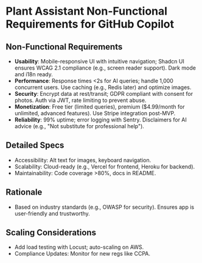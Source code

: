 # Plant Assistant Non-Functional Requirements for GitHub Copilot

## Non-Functional Requirements
- **Usability**: Mobile-responsive UI with intuitive navigation; Shadcn UI ensures WCAG 2.1 compliance (e.g., screen reader support). Dark mode and i18n ready.
- **Performance**: Response times <2s for AI queries; handle 1,000 concurrent users. Use caching (e.g., Redis later) and optimize images.
- **Security**: Encrypt data at rest/transit; GDPR compliant with consent for photos. Auth via JWT, rate limiting to prevent abuse.
- **Monetization**: Free tier (limited queries), premium ($4.99/month for unlimited, advanced features). Use Stripe integration post-MVP.
- **Reliability**: 99% uptime; error logging with Sentry. Disclaimers for AI advice (e.g., "Not substitute for professional help").

## Detailed Specs
- Accessibility: Alt text for images, keyboard navigation.
- Scalability: Cloud-ready (e.g., Vercel for frontend, Heroku for backend).
- Maintainability: Code coverage >80%, docs in README.

## Rationale
- Based on industry standards (e.g., OWASP for security). Ensures app is user-friendly and trustworthy.

## Scaling Considerations
- Add load testing with Locust; auto-scaling on AWS.
- Compliance Updates: Monitor for new regs like CCPA.